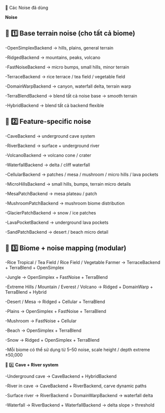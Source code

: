 📘 Các Noise đã dùng

**Noise**

## 🔹 1️⃣ Base terrain noise (cho tất cả biome)

-OpenSimplexBackend → hills, plains, general terrain

-RidgedBackend → mountains, peaks, volcano

-FastNoiseBackend → micro bumps, small hills, minor terrain

-TerraceBackend → rice terrace / tea field / vegetable field

-DomainWarpBackend → canyon, waterfall delta, terrain warp

-TerraBlendBackend → blend tất cả noise base → smooth terrain

-HybridBackend → blend tất cả backend flexible

## 🔹 2️⃣ Feature-specific noise

-CaveBackend → underground cave system

-RiverBackend → surface + underground river

-VolcanoBackend → volcano cone / crater

-WaterfallBackend → delta / cliff waterfall

-CellularBackend → patches / mesa / mushroom / micro hills / lava pockets

-MicroHillsBackend → small hills, bumps, terrain micro details

-MesaPatchBackend → mesa plateau / patch

-MushroomPatchBackend → mushroom biome distribution

-GlacierPatchBackend → snow / ice patches

-LavaPocketBackend → underground lava pockets

-SandPatchBackend → desert / beach micro detail

## 🔹 3️⃣ Biome + noise mapping (modular)

-Rice Tropical / Tea Field / Rice Field / Vegetable Farmer → TerraceBackend + TerraBlend + OpenSimplex

-Jungle → OpenSimplex + FastNoise + TerraBlend

-Extreme Hills / Mountain / Everest / Volcano → Ridged + DomainWarp + TerraBlend + Hybrid

-Desert / Mesa → Ridged + Cellular + TerraBlend

-Plains → OpenSimplex + FastNoise + TerraBlend

-Mushroom → FastNoise + Cellular

-Beach → OpenSimplex + TerraBlend

-Snow → Ridged + OpenSimplex + TerraBlend

-Mỗi biome có thể sử dụng từ 5–50 noise, scale height / depth extreme ±50,000

🔹 4️⃣ **Cave + River system**

-Underground cave → CaveBackend + HybridBackend

-River in cave → CaveBackend + RiverBackend, carve dynamic paths

-Surface river → RiverBackend + DomainWarpBackend → waterfall delta

-Waterfall → RiverBackend + WaterfallBackend → delta slope > threshold
